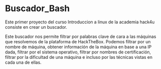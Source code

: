 # Buscador_Bash

Este primer proyecto del curso Introduccion a linux de la academia hack4u consiste en crear un buscador.

Este buscador nos permite filtrar por palabras clave de cara a las máquinas que resolvemos de la plataforma
de HackTheBox. Podemos filtrar por un nombre de máquina, obtener información de la máquina en base a una IP 
dada, filtrar por el sistema operativo, filtrar por nombres de certificación, filtrar por la dificultad de 
una máquina e incluso por las técnicas vistas en cada una de ellas.

